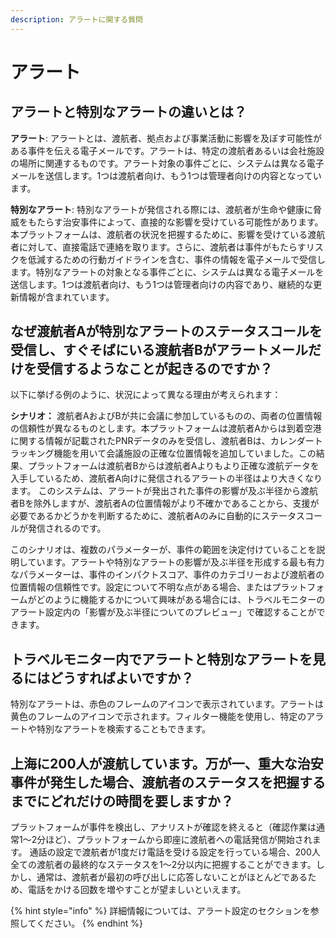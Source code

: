 ```yaml
---
description: アラートに関する質問
---
```


# アラート

## アラートと特別なアラートの違いとは？

**アラート**: アラートとは、渡航者、拠点および事業活動に影響を及ぼす可能性がある事件を伝える電子メールです。アラートは、特定の渡航者あるいは会社施設の場所に関連するものです。アラート対象の事件ごとに、システムは異なる電子メールを送信します。1つは渡航者向け、もう1つは管理者向けの内容となっています。

**特別なアラート**: 特別なアラートが発信される際には、渡航者が生命や健康に脅威をもたらす治安事件によって、直接的な影響を受けている可能性があります。本プラットフォームは、渡航者の状況を把握するために、影響を受けている渡航者に対して、直接電話で連絡を取ります。さらに、渡航者は事件がもたらすリスクを低減するための行動ガイドラインを含む、事件の情報を電子メールで受信します。特別なアラートの対象となる事件ごとに、システムは異なる電子メールを送信します。1つは渡航者向け、もう1つは管理者向けの内容であり、継続的な更新情報が含まれています。

## なぜ渡航者Aが特別なアラートのステータスコールを受信し、すぐそばにいる渡航者Bがアラートメールだけを受信するようなことが起きるのですか？

以下に挙げる例のように、状況によって異なる理由が考えられます：

**シナリオ：** 渡航者AおよびBが共に会議に参加しているものの、両者の位置情報の信頼性が異なるものとします。本プラットフォームは渡航者Aからは到着空港に関する情報が記載されたPNRデータのみを受信し、渡航者Bは、カレンダートラッキング機能を用いて会議施設の正確な位置情報を追加していました。この結果、プラットフォームは渡航者Bからは渡航者Aよりもより正確な渡航データを入手しているため、渡航者A向けに発信されるアラートの半径はより大きくなります。 このシステムは、アラートが発出された事件の影響が及ぶ半径から渡航者Bを除外しますが、渡航者Aの位置情報がより不確かであることから、支援が必要であるかどうかを判断するために、渡航者Aのみに自動的にステータスコールが発信されるのです。

このシナリオは、複数のパラメーターが、事件の範囲を決定付けていることを説明しています。アラートや特別なアラートの影響が及ぶ半径を形成する最も有力なパラメーターは、事件のインパクトスコア、事件のカテゴリーおよび渡航者の位置情報の信頼性です。設定について不明な点がある場合、またはプラットフォームがどのように機能するかについて興味がある場合には、トラベルモニターのアラート設定内の「影響が及ぶ半径についてのプレビュー」で確認することができます。

## トラベルモニター内でアラートと特別なアラートを見るにはどうすればよいですか？

特別なアラートは、赤色のフレームのアイコンで表示されています。アラートは黄色のフレームのアイコンで示されます。フィルター機能を使用し、特定のアラートや特別なアラートを検索することもできます。

## 上海に200人が渡航しています。万が一、重大な治安事件が発生した場合、渡航者のステータスを把握するまでにどれだけの時間を要しますか？

プラットフォームが事件を検出し、アナリストが確認を終えると（確認作業は通常1〜2分ほど）、プラットフォームから即座に渡航者への電話発信が開始されます。 通話の設定で渡航者が1度だけ電話を受ける設定を行っている場合、200人全ての渡航者の最終的なステータスを1〜2分以内に把握することができます。しかし、通常は、渡航者が最初の呼び出しに応答しないことがほとんどであるため、電話をかける回数を増やすことが望ましいといえます。

{% hint style="info" %}
詳細情報については、アラート設定のセクションを参照してください。
{% endhint %}


